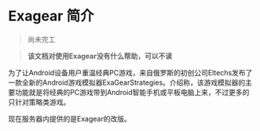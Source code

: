 # Exagear 简介

> 尚未完工  

> **该文档对使用Exagear没有什么帮助，可以不读**  

为了让Android设备用户重温经典PC游戏，来自俄罗斯的初创公司Eltechs发布了一款全新的Android游戏模拟器ExaGearStrategies。介绍称，该游戏模拟器的主要功能就是将经典的PC游戏带到Android智能手机或平板电脑上来，不过更多的只针对策略类游戏。

现在服务器内提供的是Exagear的改版。